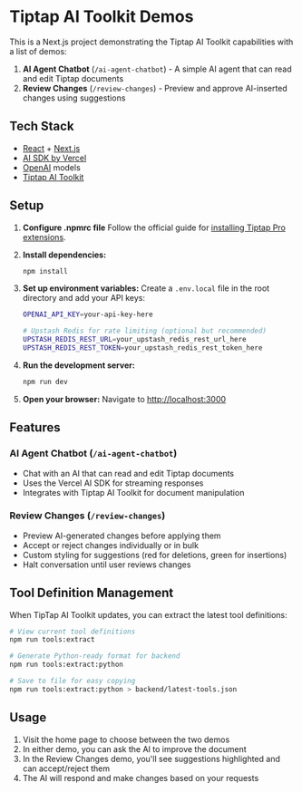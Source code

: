 # Tiptap AI Toolkit Demos

This is a Next.js project demonstrating the Tiptap AI Toolkit capabilities with a list of demos:

1. **AI Agent Chatbot** (`/ai-agent-chatbot`) - A simple AI agent that can read and edit Tiptap documents
2. **Review Changes** (`/review-changes`) - Preview and approve AI-inserted changes using suggestions

## Tech Stack

- [React](https://react.dev/) + [Next.js](https://nextjs.org/)
- [AI SDK by Vercel](https://ai-sdk.dev/)
- [OpenAI](https://openai.com/) models
- [Tiptap AI Toolkit](https://tiptap.dev/docs/content-ai/capabilities/ai-toolkit/overview)

## Setup

1. **Configure .npmrc file**
   Follow the official guide for [installing Tiptap Pro extensions](https://tiptap.dev/docs/guides/pro-extensions).

1. **Install dependencies:**
   ```bash
   npm install
   ```

2. **Set up environment variables:**
   Create a `.env.local` file in the root directory and add your API keys:
   ```bash
   OPENAI_API_KEY=your-api-key-here
   
   # Upstash Redis for rate limiting (optional but recommended)
   UPSTASH_REDIS_REST_URL=your_upstash_redis_rest_url_here
   UPSTASH_REDIS_REST_TOKEN=your_upstash_redis_rest_token_here
   ```

3. **Run the development server:**
   ```bash
   npm run dev
   ```

4. **Open your browser:**
   Navigate to [http://localhost:3000](http://localhost:3000)

## Features

### AI Agent Chatbot (`/ai-agent-chatbot`)
- Chat with an AI that can read and edit Tiptap documents
- Uses the Vercel AI SDK for streaming responses
- Integrates with Tiptap AI Toolkit for document manipulation

### Review Changes (`/review-changes`)
- Preview AI-generated changes before applying them
- Accept or reject changes individually or in bulk
- Custom styling for suggestions (red for deletions, green for insertions)
- Halt conversation until user reviews changes

## Tool Definition Management

When TipTap AI Toolkit updates, you can extract the latest tool definitions:

```bash
# View current tool definitions
npm run tools:extract

# Generate Python-ready format for backend
npm run tools:extract:python

# Save to file for easy copying
npm run tools:extract:python > backend/latest-tools.json
```

## Usage

1. Visit the home page to choose between the two demos
2. In either demo, you can ask the AI to improve the document
3. In the Review Changes demo, you'll see suggestions highlighted and can accept/reject them
4. The AI will respond and make changes based on your requests